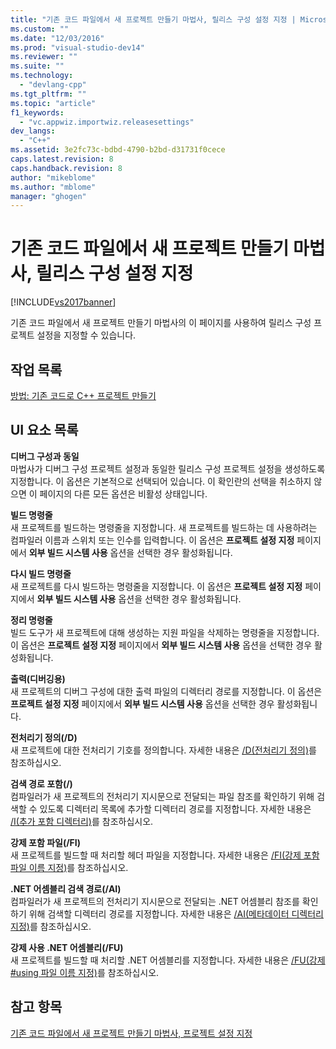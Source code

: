```yaml
---
title: "기존 코드 파일에서 새 프로젝트 만들기 마법사, 릴리스 구성 설정 지정 | Microsoft Docs"
ms.custom: ""
ms.date: "12/03/2016"
ms.prod: "visual-studio-dev14"
ms.reviewer: ""
ms.suite: ""
ms.technology: 
  - "devlang-cpp"
ms.tgt_pltfrm: ""
ms.topic: "article"
f1_keywords: 
  - "vc.appwiz.importwiz.releasesettings"
dev_langs: 
  - "C++"
ms.assetid: 3e2fc73c-bdbd-4790-b2bd-d31731f0cece
caps.latest.revision: 8
caps.handback.revision: 8
author: "mikeblome"
ms.author: "mblome"
manager: "ghogen"
---
```

# 기존 코드 파일에서 새 프로젝트 만들기 마법사, 릴리스 구성 설정 지정
[!INCLUDE[vs2017banner](../assembler/inline/includes/vs2017banner.md)]

기존 코드 파일에서 새 프로젝트 만들기 마법사의 이 페이지를 사용하여 릴리스 구성 프로젝트 설정을 지정할 수 있습니다.  
  
## 작업 목록  
 [방법: 기존 코드로 C\+\+ 프로젝트 만들기](../ide/how-to-create-a-cpp-project-from-existing-code.md)  
  
## UI 요소 목록  
 **디버그 구성과 동일**  
 마법사가 디버그 구성 프로젝트 설정과 동일한 릴리스 구성 프로젝트 설정을 생성하도록 지정합니다.  이 옵션은 기본적으로 선택되어 있습니다.  이 확인란의 선택을 취소하지 않으면 이 페이지의 다른 모든 옵션은 비활성 상태입니다.  
  
 **빌드 명령줄**  
 새 프로젝트를 빌드하는 명령줄을 지정합니다.  새 프로젝트를 빌드하는 데 사용하려는 컴파일러 이름과 스위치 또는 인수를 입력합니다.  이 옵션은 **프로젝트 설정 지정** 페이지에서 **외부 빌드 시스템 사용** 옵션을 선택한 경우 활성화됩니다.  
  
 **다시 빌드 명령줄**  
 새 프로젝트를 다시 빌드하는 명령줄을 지정합니다.  이 옵션은 **프로젝트 설정 지정** 페이지에서 **외부 빌드 시스템 사용** 옵션을 선택한 경우 활성화됩니다.  
  
 **정리 명령줄**  
 빌드 도구가 새 프로젝트에 대해 생성하는 지원 파일을 삭제하는 명령줄을 지정합니다.  이 옵션은 **프로젝트 설정 지정** 페이지에서 **외부 빌드 시스템 사용** 옵션을 선택한 경우 활성화됩니다.  
  
 **출력\(디버깅용\)**  
 새 프로젝트의 디버그 구성에 대한 출력 파일의 디렉터리 경로를 지정합니다.  이 옵션은 **프로젝트 설정 지정** 페이지에서 **외부 빌드 시스템 사용** 옵션을 선택한 경우 활성화됩니다.  
  
 **전처리기 정의\(\/D\)**  
 새 프로젝트에 대한 전처리기 기호를 정의합니다.  자세한 내용은 [\/D\(전처리기 정의\)](../build/reference/d-preprocessor-definitions.md)를 참조하십시오.  
  
 **검색 경로 포함\(\/\)**  
 컴파일러가 새 프로젝트의 전처리기 지시문으로 전달되는 파일 참조를 확인하기 위해 검색할 수 있도록 디렉터리 목록에 추가할 디렉터리 경로를 지정합니다.  자세한 내용은 [\/I\(추가 포함 디렉터리\)](../build/reference/i-additional-include-directories.md)를 참조하십시오.  
  
 **강제 포함 파일\(\/FI\)**  
 새 프로젝트를 빌드할 때 처리할 헤더 파일을 지정합니다.  자세한 내용은 [\/FI\(강제 포함 파일 이름 지정\)](../build/reference/fi-name-forced-include-file.md)를 참조하십시오.  
  
 **.NET 어셈블리 검색 경로\(\/AI\)**  
 컴파일러가 새 프로젝트의 전처리기 지시문으로 전달되는 .NET 어셈블리 참조를 확인하기 위해 검색할 디렉터리 경로를 지정합니다.  자세한 내용은 [\/AI\(메타데이터 디렉터리 지정\)](../build/reference/ai-specify-metadata-directories.md)를 참조하십시오.  
  
 **강제 사용 .NET 어셈블리\(\/FU\)**  
 새 프로젝트를 빌드할 때 처리할 .NET 어셈블리를 지정합니다.  자세한 내용은 [\/FU\(강제 \#using 파일 이름 지정\)](../build/reference/fu-name-forced-hash-using-file.md)를 참조하십시오.  
  
## 참고 항목  
 [기존 코드 파일에서 새 프로젝트 만들기 마법사, 프로젝트 설정 지정](../ide/specify-project-settings-create-new-project-from-existing-code-files-wizard.md)